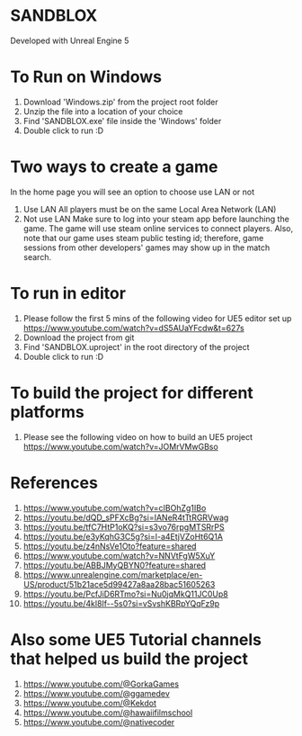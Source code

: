 # SANDBLOX

Developed with Unreal Engine 5

# To Run on Windows
1. Download 'Windows.zip' from the project root folder
2. Unzip the file into a location of your choice
3. Find 'SANDBLOX.exe' file inside the 'Windows' folder
4. Double click to run :D

# Two ways to create a game
In the home page you will see an option to choose use LAN or not
1. Use LAN
    All players must be on the same Local Area Network (LAN)
2. Not use LAN
    Make sure to log into your steam app before launching the game. The game will use steam online services to connect players. 
    Also, note that our game uses steam public testing id; therefore, game sessions from other developers' games may show up in the match search.

# To run in editor
1. Please follow the first 5 mins of the following video for UE5 editor set up
    https://www.youtube.com/watch?v=dS5AUaYFcdw&t=627s
2. Download the project from git
3. Find 'SANDBLOX.uproject' in the root directory of the project
4. Double click to run :D

# To build the project for different platforms
1. Please see the following video on how to build an UE5 project
    https://www.youtube.com/watch?v=JOMrVMwGBso

# References
1. https://www.youtube.com/watch?v=cIBOhZg1IBo
2. https://youtu.be/dQD_sPFXcBg?si=IANeR4tTtRGRVwag
3. https://youtu.be/tfC7HtP1oKQ?si=s3vo76rpgMTSRrPS
4. https://youtu.be/e3yKqhG3C5g?si=l-a4EtjVZoHt6Q1A
5. https://youtu.be/z4nNsVe1Oto?feature=shared
6. https://www.youtube.com/watch?v=NNVtFgW5XuY
7. https://youtu.be/ABBJMyQBYN0?feature=shared
8. https://www.unrealengine.com/marketplace/en-US/product/51b21ace5d99427a8aa28bac51605263
9. https://youtu.be/PcfJiD6RTmo?si=Nu0jqMkQ11JC0Up8
10. https://youtu.be/4kl8If--5s0?si=vSvshKBRpYQqFz9p

# Also some UE5 Tutorial channels that helped us build the project
1. https://www.youtube.com/@GorkaGames
2. https://www.youtube.com/@ggamedev
3. https://www.youtube.com/@Kekdot
4. https://www.youtube.com/@hawaiifilmschool
5. https://www.youtube.com/@nativecoder